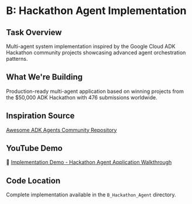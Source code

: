 # B: Hackathon Agent Implementation

## Task Overview
Multi-agent system implementation inspired by the Google Cloud ADK Hackathon community projects showcasing advanced agent orchestration patterns.

## What We're Building
Production-ready multi-agent application based on winning projects from the $50,000 ADK Hackathon with 476 submissions worldwide.

## Inspiration Source
[Awesome ADK Agents Community Repository](https://github.com/Sri-Krishna-V/awesome-adk-agents)

## YouTube Demo
🎥 [Implementation Demo - Hackathon Agent Application Walkthrough](https://youtu.be/BZ_fv626ttM)

## Code Location
Complete implementation available in the `B_Hackathon_Agent` directory.